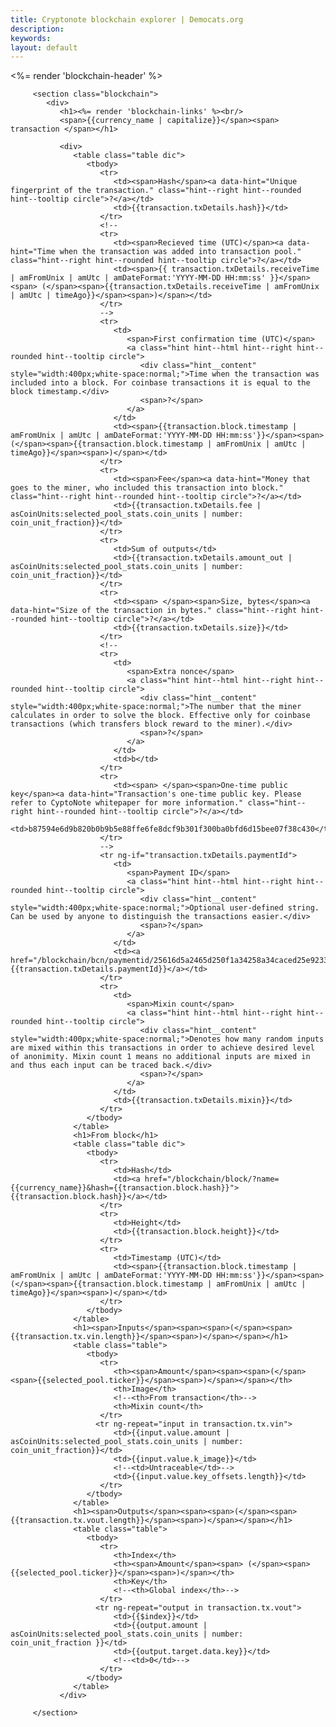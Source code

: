 ```yaml
---
title: Cryptonote blockchain explorer | Democats.org
description: 
keywords: 
layout: default
---
```


<div class="container" ng-controller="TransactionDetailsCtl">
   <noscript></noscript>
   <div class="main-app-container">
         <%= render 'blockchain-header' %>

         <section class="blockchain">
            <div>
               <h1><%= render 'blockchain-links' %><br/>
               <span>{{currency_name | capitalize}}</span><span> transaction </span></h1>

               <div>
                  <table class="table dic">
                     <tbody>
                        <tr>
                           <td><span>Hash</span><a data-hint="Unique fingerprint of the transaction." class="hint--right hint--rounded hint--tooltip circle">?</a></td>
                           <td>{{transaction.txDetails.hash}}</td>
                        </tr>
                        <!--
                        <tr>
                           <td><span>Recieved time (UTC)</span><a data-hint="Time when the transaction was added into transaction pool." class="hint--right hint--rounded hint--tooltip circle">?</a></td>
                           <td><span>{{ transaction.txDetails.receiveTime | amFromUnix | amUtc | amDateFormat:'YYYY-MM-DD HH:mm:ss' }}</span><span> (</span><span>{{transaction.txDetails.receiveTime | amFromUnix | amUtc | timeAgo}}</span><span>)</span></td>
                        </tr>
                        -->
                        <tr>
                           <td>
                              <span>First confirmation time (UTC)</span>
                              <a class="hint hint--html hint--right hint--rounded hint--tooltip circle">
                                 <div class="hint__content" style="width:400px;white-space:normal;">Time when the transaction was included into a block. For coinbase transactions it is equal to the block timestamp.</div>
                                 <span>?</span>
                              </a>
                           </td>
                           <td><span>{{transaction.block.timestamp | amFromUnix | amUtc | amDateFormat:'YYYY-MM-DD HH:mm:ss'}}</span><span> (</span><span>{{transaction.block.timestamp | amFromUnix | amUtc | timeAgo}}</span><span>)</span></td>
                        </tr>
                        <tr>
                           <td><span>Fee</span><a data-hint="Money that goes to the miner, who included this transaction into block." class="hint--right hint--rounded hint--tooltip circle">?</a></td>
                           <td>{{transaction.txDetails.fee | asCoinUnits:selected_pool_stats.coin_units | number: coin_unit_fraction}}</td>
                        </tr>
                        <tr>
                           <td>Sum of outputs</td>
                           <td>{{transaction.txDetails.amount_out | asCoinUnits:selected_pool_stats.coin_units | number: coin_unit_fraction}}</td>
                        </tr>
                        <tr>
                           <td><span> </span><span>Size, bytes</span><a data-hint="Size of the transaction in bytes." class="hint--right hint--rounded hint--tooltip circle">?</a></td>
                           <td>{{transaction.txDetails.size}}</td>
                        </tr>
                        <!--
                        <tr>
                           <td>
                              <span>Extra nonce</span>
                              <a class="hint hint--html hint--right hint--rounded hint--tooltip circle">
                                 <div class="hint__content" style="width:400px;white-space:normal;">The number that the miner calculates in order to solve the block. Effective only for coinbase transactions (which transfers block reward to the miner).</div>
                                 <span>?</span>
                              </a>
                           </td>
                           <td>b</td>
                        </tr>
                        <tr>
                           <td><span> </span><span>One-time public key</span><a data-hint="Transaction's one-time public key. Please refer to CyptoNote whitepaper for more information." class="hint--right hint--rounded hint--tooltip circle">?</a></td>
                           <td>b87594e6d9b820b0b9b5e88ffe6fe8dcf9b301f300ba0bfd6d15bee07f38c430</td>
                        </tr>
                        -->
                        <tr ng-if="transaction.txDetails.paymentId">
                           <td>
                              <span>Payment ID</span>
                              <a class="hint hint--html hint--right hint--rounded hint--tooltip circle">
                                 <div class="hint__content" style="width:400px;white-space:normal;">Optional user-defined string. Can be used by anyone to distinguish the transactions easier.</div>
                                 <span>?</span>
                              </a>
                           </td>
                           <td><a href="/blockchain/bcn/paymentid/25616d5a2465d250f1a34258a34caced25e923348aa5cf6b01f534ed82a3f901">{{transaction.txDetails.paymentId}}</a></td>
                        </tr>
                        <tr>
                           <td>
                              <span>Mixin count</span>
                              <a class="hint hint--html hint--right hint--rounded hint--tooltip circle">
                                 <div class="hint__content" style="width:400px;white-space:normal;">Denotes how many random inputs are mixed within this transactions in order to achieve desired level of anonimity. Mixin count 1 means no additional inputs are mixed in and thus each input can be traced back.</div>
                                 <span>?</span>
                              </a>
                           </td>
                           <td>{{transaction.txDetails.mixin}}</td>
                        </tr>
                     </tbody>
                  </table>
                  <h1>From block</h1>
                  <table class="table dic">
                     <tbody>
                        <tr>
                           <td>Hash</td>
                           <td><a href="/blockchain/block/?name={{currency_name}}&hash={{transaction.block.hash}}">{{transaction.block.hash}}</a></td>
                        </tr>
                        <tr>
                           <td>Height</td>
                           <td>{{transaction.block.height}}</td>
                        </tr>
                        <tr>
                           <td>Timestamp (UTC)</td>
                           <td><span>{{transaction.block.timestamp | amFromUnix | amUtc | amDateFormat:'YYYY-MM-DD HH:mm:ss'}}</span><span> (</span><span>{{transaction.block.timestamp | amFromUnix | amUtc | timeAgo}}</span><span>)</span></td>
                        </tr>
                     </tbody>
                  </table>
                  <h1><span>Inputs</span><span><span>(</span><span>{{transaction.tx.vin.length}}</span><span>)</span></span></h1>
                  <table class="table">
                     <tbody>
                        <tr>
                           <th><span>Amount</span><span><span>(</span><span>{{selected_pool.ticker}}</span><span>)</span></span></th>
                           <th>Image</th>
                           <!--<th>From transaction</th>-->
                           <th>Mixin count</th>
                        </tr>
                       <tr ng-repeat="input in transaction.tx.vin">
                           <td>{{input.value.amount | asCoinUnits:selected_pool_stats.coin_units | number: coin_unit_fraction}}</td>
                           <td>{{input.value.k_image}}</td>
                           <!--<td>Untraceable</td>-->
                           <td>{{input.value.key_offsets.length}}</td>
                        </tr>
                     </tbody>
                  </table>
                  <h1><span>Outputs</span><span><span>(</span><span>{{transaction.tx.vout.length}}</span><span>)</span></span></h1>
                  <table class="table">
                     <tbody>
                        <tr>
                           <th>Index</th>
                           <th><span>Amount</span><span> (</span><span>{{selected_pool.ticker}}</span><span>)</span></th>
                           <th>Key</th>
                           <!--<th>Global index</th>-->
                        </tr>
                       <tr ng-repeat="output in transaction.tx.vout">
                           <td>{{$index}}</td>
                           <td>{{output.amount | asCoinUnits:selected_pool_stats.coin_units | number: coin_unit_fraction }}</td>
                           <td>{{output.target.data.key}}</td>
                           <!--<td>0</td>-->
                        </tr>
                     </tbody>
                  </table>
               </div>

         </section>
   </div>
</div>

<script src="/js/scripts.js"></script>
<script src="/js/app.js"></script>
